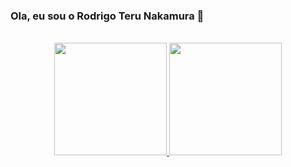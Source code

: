 ### Ola, eu sou o Rodrigo Teru Nakamura 👋<br>
<br>
<div align="center">
  <a href="https://github.com/Rodrigo-Teru">
  <img height="180em" src="https://github-readme-stats.vercel.app/api?username=Rodrigo-Teru&show_icons=true&theme=github_dark&include_all_commits=true&count_private=true"/>
  <img height="180em" src="https://github-readme-stats.vercel.app/api/top-langs/?username=Rodrigo-Teru&layout=compact&langs_count=7&theme=github_dark"/>
</div>

<!--
**Rodrigo-Teru/Rodrigo-Teru** is a ✨ _special_ ✨ repository because its `README.md` (this file) appears on your GitHub profile.

Here are some ideas to get you started:

- 🔭 I’m currently working on ...
- 🌱 I’m currently learning ...
- 👯 I’m looking to collaborate on ...
- 🤔 I’m looking for help with ...
- 💬 Ask me about ...
- 📫 How to reach me: ...
- 😄 Pronouns: ...
- ⚡ Fun fact: ...
-->
